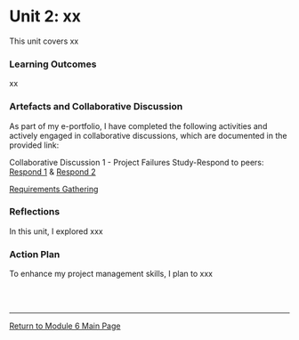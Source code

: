 # Unit 2: xx

This unit covers xx

### Learning Outcomes
xx

### Artefacts and Collaborative Discussion 
As part of my e-portfolio, I have completed the following activities and actively engaged in collaborative discussions, which are documented in the provided link:

Collaborative Discussion 1 - Project Failures Study-Respond to peers: [Respond 1](SSD_Unit02_Respond1.pdf) & [Respond 2](SSD_Unit02_Respond2.pdf)

[Requirements Gathering](SSD_Unit02_Seminar.md)

### Reflections
In this unit, I explored xxx
### Action Plan
To enhance my project management skills, I plan to xxx

<br><br>

---

[Return to Module 6 Main Page](SSD_main.md)
